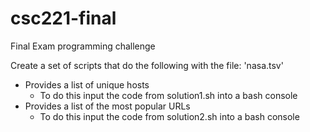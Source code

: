 # csc221-final
Final Exam programming challenge

Create a set of scripts that do the following with the file:
'nasa.tsv'

- Provides a list of unique hosts
  - To do this input the code from solution1.sh into a bash console
- Provides a list of the most popular URLs
  - To do this input the code from solution2.sh into a bash console
